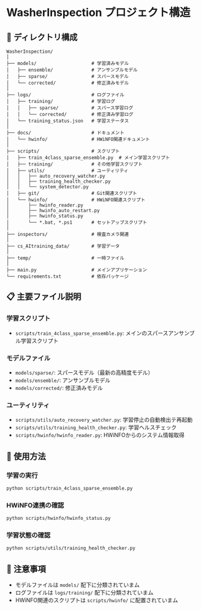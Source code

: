 # WasherInspection プロジェクト構造

## 📁 ディレクトリ構成

```
WasherInspection/
│
├── models/                    # 学習済みモデル
│   ├── ensemble/              # アンサンブルモデル
│   ├── sparse/                # スパースモデル
│   └── corrected/             # 修正済みモデル
│
├── logs/                      # ログファイル
│   ├── training/              # 学習ログ
│   │   ├── sparse/            # スパース学習ログ
│   │   └── corrected/         # 修正済み学習ログ
│   └── training_status.json   # 学習ステータス
│
├── docs/                      # ドキュメント
│   └── hwinfo/                # HWiNFO関連ドキュメント
│
├── scripts/                   # スクリプト
│   ├── train_4class_sparse_ensemble.py  # メイン学習スクリプト
│   ├── training/              # その他学習スクリプト
│   ├── utils/                 # ユーティリティ
│   │   ├── auto_recovery_watcher.py
│   │   ├── training_health_checker.py
│   │   └── system_detector.py
│   ├── git/                   # Git関連スクリプト
│   └── hwinfo/                # HWiNFO関連スクリプト
│       ├── hwinfo_reader.py
│       ├── hwinfo_auto_restart.py
│       ├── hwinfo_status.py
│       └── *.bat, *.ps1       # セットアップスクリプト
│
├── inspectors/                # 検査カメラ関連
│
├── cs_AItraining_data/        # 学習データ
│
├── temp/                      # 一時ファイル
│
├── main.py                    # メインアプリケーション
└── requirements.txt           # 依存パッケージ

```

## 📋 主要ファイル説明

### 学習スクリプト
- `scripts/train_4class_sparse_ensemble.py`: メインのスパースアンサンブル学習スクリプト

### モデルファイル
- `models/sparse/`: スパースモデル（最新の高精度モデル）
- `models/ensemble/`: アンサンブルモデル
- `models/corrected/`: 修正済みモデル

### ユーティリティ
- `scripts/utils/auto_recovery_watcher.py`: 学習停止の自動検出テ再起動
- `scripts/utils/training_health_checker.py`: 学習ヘルスチェック
- `scripts/hwinfo/hwinfo_reader.py`: HWiNFOからのシステム情報取得

## 🔧 使用方法

### 学習の実行
```bash
python scripts/train_4class_sparse_ensemble.py
```

### HWiNFO連携の確認
```bash
python scripts/hwinfo/hwinfo_status.py
```

### 学習状態の確認
```bash
python scripts/utils/training_health_checker.py
```

## 📝 注意事項

- モデルファイルは `models/` 配下に分類されていまム
- ログファイルは `logs/training/` 配下に分類されていまム
- HWiNFO関連のスクリプトは `scripts/hwinfo/` に配置されていまム

